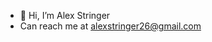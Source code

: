- 👋 Hi, I’m Alex Stringer
- Can reach me at alexstringer26@gmail.com

<!---
stringalex/stringalex is a ✨ special ✨ repository because its `README.md` (this file) appears on your GitHub profile.
You can click the Preview link to take a look at your changes.
--->
